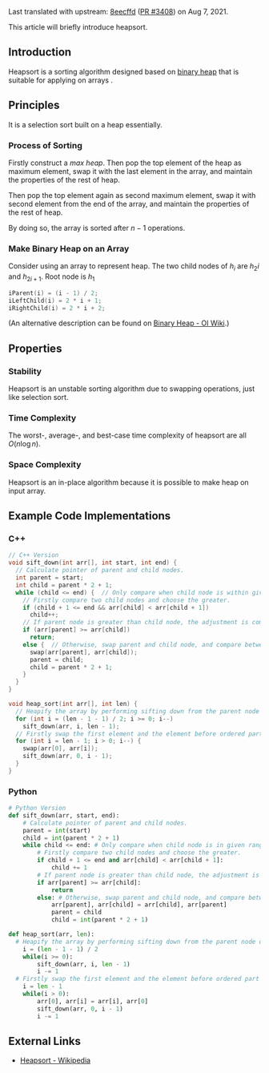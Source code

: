 Last translated with upstream: [8eecffd](https://github.com/OI-wiki/OI-wiki/commit/8eecffd73630b0637ebf06fb0817c56dcf8d4858) ([PR #3408](https://github.com/OI-wiki/OI-wiki/pull/3408)) on Aug 7, 2021.

This article will briefly introduce heapsort.

## Introduction

Heapsort is a sorting algorithm designed based on [binary heap](../ds/binary-heap.md) that is suitable for applying on arrays .

## Principles

It is a selection sort built on a heap essentially.

### Process of Sorting

Firstly construct a *max heap*. Then pop the top element of the heap as maximum element, swap it with the last element in the array, and maintain the properties of the rest of heap.

Then pop the top element again as second maximum element, swap it with second element from the end of the array, and maintain the properties of the rest of heap.

By doing so, the array is sorted after $n-1$ operations.

### Make Binary Heap on an Array

Consider using an array to represent heap. The two child nodes of $h_i$ are $h_2i$ and $h_{2i+1}$. Root node is $h_1$

```cpp
iParent(i) = (i - 1) / 2;
iLeftChild(i) = 2 * i + 1;
iRightChild(i) = 2 * i + 2;
```
(An alternative description can be found on [Binary Heap - OI Wiki](../ds/binary-heap.md#Implementation).)

## Properties

### Stability

Heapsort is an unstable sorting algorithm due to swapping operations, just like selection sort.

### Time Complexity

The worst-, average-, and best-case time complexity of heapsort are all $O(n\log n)$.

### Space Complexity

Heapsort is an in-place algorithm because it is possible to make heap on input array.

## Example Code Implementations

### C++

```cpp
// C++ Version
void sift_down(int arr[], int start, int end) {
  // Calculate pointer of parent and child nodes.
  int parent = start;
  int child = parent * 2 + 1;
  while (child <= end) {  // Only compare when child node is within given interval of subscript.
    // Firstly compare two child nodes and choose the greater.
    if (child + 1 <= end && arr[child] < arr[child + 1])  
      child++;
    // If parent node is greater than child node, the adjustment is complete and ready to return.
    if (arr[parent] >= arr[child])  
      return;
    else {  // Otherwise, swap parent and child node, and compare between child and child's child node.
      swap(arr[parent], arr[child]);
      parent = child;
      child = parent * 2 + 1;
    }
  }
}

void heap_sort(int arr[], int len) {
  // Heapify the array by performing sifting down from the parent node of the last node.
  for (int i = (len - 1 - 1) / 2; i >= 0; i--) 
    sift_down(arr, i, len - 1);
  // Firstly swap the first element and the element before ordered part of elements, then re-adjust remaining heap, until the array is sorted.
  for (int i = len - 1; i > 0; i--) {
    swap(arr[0], arr[i]);
    sift_down(arr, 0, i - 1);
  }
}
```

### Python

```python
# Python Version
def sift_down(arr, start, end):
    # Calculate pointer of parent and child nodes.
    parent = int(start)
    child = int(parent * 2 + 1)
    while child <= end: # Only compare when child node is in given range.
        # Firstly compare two child nodes and choose the greater.
        if child + 1 <= end and arr[child] < arr[child + 1]:
            child += 1 
        # If parent node is greater than child node, the adjustment is complete and ready to return.
        if arr[parent] >= arr[child]:
            return 
        else: # Otherwise, swap parent and child node, and compare between child and child's child node.
            arr[parent], arr[child] = arr[child], arr[parent]
            parent = child
            child = int(parent * 2 + 1)

def heap_sort(arr, len):
  # Heapify the array by performing sifting down from the parent node of the last node.
    i = (len - 1 - 1) / 2
    while(i >= 0):
        sift_down(arr, i, len - 1)
        i -= 1
  # Firstly swap the first element and the element before ordered part of elements, then re-adjust remaining heap, until the array is sorted.
    i = len - 1
    while(i > 0):
        arr[0], arr[i] = arr[i], arr[0]
        sift_down(arr, 0, i - 1)
        i -= 1
```

## External Links

- [Heapsort - Wikipedia](https://en.wikipedia.org/wiki/Heapsort)
